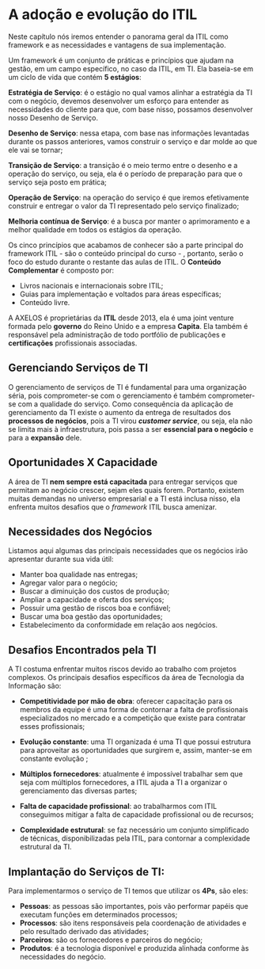 # A adoção e evolução do ITIL

Neste capítulo nós iremos entender o panorama geral da ITIL como framework e as necessidades e vantagens de sua implementação. 

Um framework é um conjunto de práticas e princípios que ajudam na gestão, em um campo específico, no caso da ITIL, em TI. Ela baseia-se em um ciclo de vida que contém **5 estágios**:

**Estratégia de Serviço**: é o estágio no qual vamos alinhar a estratégia da TI com o negócio, devemos desenvolver um esforço para entender as necessidades do cliente para que, com base nisso, possamos desenvolver nosso Desenho de Serviço.

**Desenho de Serviço**: nessa etapa, com base nas informações levantadas durante os passos anteriores, vamos construir o serviço e dar molde ao que ele vai se tornar;

**Transição de Serviço**: a transição é o meio termo entre o desenho e a operação do serviço, ou seja, ela é o período de preparação para que o serviço seja posto em prática;

**Operação de Serviço**: na operação do serviço é que iremos efetivamente construir e entregar o valor da TI representado pelo serviço finalizado;

**Melhoria contínua de Serviço**: é a busca por manter o aprimoramento e a melhor qualidade em todos os estágios da operação.

Os cinco princípios que acabamos de conhecer são a parte principal do framework ITIL - são o conteúdo principal do curso - , portanto, serão o foco do estudo durante o restante das aulas de ITIL. O **Conteúdo Complementar** é composto por:

+ Livros nacionais e internacionais sobre ITIL;
+ Guias para implementação e voltados para áreas específicas;
+ Conteúdo livre.

A AXELOS é proprietárias da **ITIL** desde 2013, ela é uma joint venture formada pelo **governo** do Reino Unido e a empresa **Capita**. Ela também é responsável pela administração de todo portfólio de publicações e **certificações** profissionais associadas.



## Gerenciando Serviços de TI
O gerenciamento de serviços de TI é fundamental para uma organização séria, pois comprometer-se com o gerenciamento é também comprometer-se com a qualidade do serviço. Como consequência da aplicação de gerenciamento da TI existe o aumento da entrega de resultados dos **processos de negócios**, pois a TI virou ***customer service***, ou seja, ela não se limita mais à infraestrutura, pois passa a ser **essencial para o negócio** e para a **expansão** dele.


## Oportunidades X Capacidade
A área de TI **nem sempre está capacitada** para entregar serviços que permitam ao negócio crescer, sejam eles quais forem. Portanto, existem muitas demandas no universo empresarial e a TI está inclusa nisso, ela enfrenta muitos desafios que o *framework* ITIL busca amenizar.

## Necessidades dos Negócios
Listamos aqui algumas das principais necessidades que os negócios irão apresentar durante sua vida útil:

+ Manter boa qualidade nas entregas;
+ Agregar valor para o negócio;
+ Buscar a diminuição dos custos de produção;
+ Ampliar a capacidade e oferta dos serviços;
+ Possuir uma gestão de riscos boa e confiável;
+ Buscar uma boa gestão das oportunidades;
+ Estabelecimento da conformidade em relação aos negócios.

## Desafios Encontrados pela TI
A TI costuma enfrentar muitos riscos devido ao trabalho com projetos complexos. Os principais desafios específicos da área de Tecnologia da Informação são:

+ **Competitividade por mão de obra**: oferecer capacitação para os membros da equipe é uma forma de contornar a falta de profissionais especializados no mercado e a competição que existe para contratar esses profissionais;

+ **Evolução constante**: uma TI organizada é uma TI que possui estrutura para aproveitar as oportunidades que surgirem e, assim, manter-se em constante evolução ;

+ **Múltiplos fornecedores**: atualmente é impossível trabalhar sem que seja com múltiplos fornecedores, a ITIL ajuda a TI a organizar o gerenciamento das diversas partes;

+ **Falta de capacidade profissional**: ao trabalharmos com ITIL conseguimos mitigar a falta de capacidade profissional ou de recursos;

+ **Complexidade estrutural**: se faz necessário um conjunto simplificado de técnicas, disponibilizadas pela ITIL, para contornar a complexidade estrutural da TI.

## Implantação do Serviços de TI:
Para implementarmos o serviço de TI temos que utilizar os **4Ps**, são eles:

+ **Pessoas**: as pessoas são importantes, pois vão performar papéis que executam funções em determinados processos;
+ **Processos**: são itens responsáveis pela coordenação de atividades e pelo resultado derivado das atividades;
+ **Parceiros**: são os fornecedores e parceiros do negócio;
+ **Produtos**: é a tecnologia disponível e produzida alinhada conforme às necessidades do negócio.